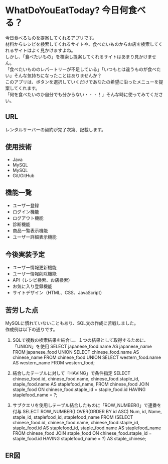 # WhatDoYouEatToday? 今日何食べる？               

今日食べるものを提案してくれるアプリです。     
材料からレシピを検索してくれるサイトや、食べたいものからお店を検索してくれるサイトはよく見かけますよね。     
しかし、「食べたいもの」を検索し提案してくれるサイトはあまり見かけません。      
「食べたいもののレパートリーが不足している」「いつもとは違うものが食べたい」そんな気持ちになったことはありませんか？      
このアプリは、ボタンを選択していくだけであなたの希望に沿ったメニューを提案してくれます。      
「何を食べたいのか自分でも分からない・・・！」そんな時に使ってみてください。  

## URL
レンタルサーバーの契約が完了次第、記載します。

## 使用技術        
- Java    
- MySQL      
- MySQL
- Git/GitHub


## 機能一覧      
- ユーザー登録    
- ログイン機能    
- ログアウト機能    
- 診断機能    
- 商品一覧表示機能    
- ユーザー詳細表示機能    


## 今後実装予定    
- ユーザー情報更新機能    
- ユーザー情報削除機能    
- API（レシピ検索、お店検索）    
- お気に入り登録機能
- サイトデザイン（HTML、CSS、JavaScript）

## 苦労した点
MySQLに慣れていないこともあり、SQL文の作成に苦戦しました。     
作成例は以下の通りです。

1. SQLで複数の検索結果を結合し、１つの結果として取得するために、「UNION」を使用
SELECT japanese_food.name AS japanese_name FROM japanese_food
UNION 
SELECT chinese_food.name AS chinese_name FROM chinese_food
UNION
SELECT western_food.name AS western_name FROM western_food;

2. 結合したテーブルに対して「HAVING」で条件指定 
SELECT chinese_food.id, chinese_food.name, chinese_food.staple_id, 
staple_food.name AS staplefood_name, 
FROM chinese_food JOIN staple_food ON chinese_food.staple_id = staple_food.id 
HAVING staplefood_name = ?;

3. サブクエリを使用しテーブル結合したものに「ROW_NUMBER()」で連番を付与
SELECT 
ROW_NUMBER() OVER(ORDER BY id ASC) Num, id, Name, staple_id, staplefood_id, staplefood_name
FROM (SELECT chinese_food.id, chinese_food.name, chinese_food.staple_id, 
staple_food.id AS staplefood_id, staple_food.name AS staplefood_name 
FROM chinese_food JOIN staple_food ON chinese_food.staple_id = staple_food.id 
HAVING staplefood_name = ?) AS staple_chinese;

## ER図





